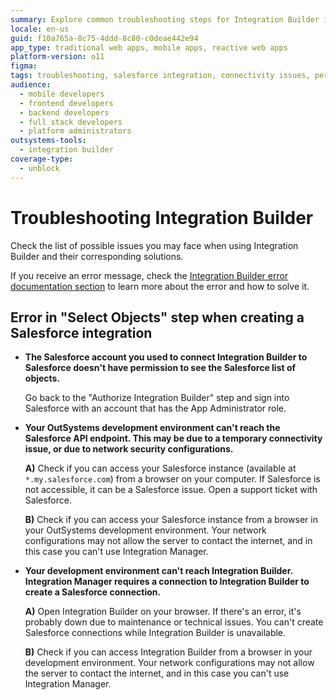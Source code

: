 ```yaml
---
summary: Explore common troubleshooting steps for Integration Builder in OutSystems 11 (O11), including solutions for connectivity and permission issues.
locale: en-us
guid: f10a765a-8c75-4ddd-8c80-c0deae442e94
app_type: traditional web apps, mobile apps, reactive web apps
platform-version: o11
figma:
tags: troubleshooting, salesforce integration, connectivity issues, permission issues, outsystems 11
audience:
  - mobile developers
  - frontend developers
  - backend developers
  - full stack developers
  - platform administrators
outsystems-tools:
  - integration builder
coverage-type:
  - unblock
---
```


# Troubleshooting Integration Builder

Check the list of possible issues you may face when using Integration Builder and their corresponding solutions.

If you receive an error message, check the [Integration Builder error documentation section](<https://success.outsystems.com/Support/Errors/Integration_Builder_errors>) to learn more about the error and how to solve it.

## Error in "Select Objects" step when creating a Salesforce integration

* **The Salesforce account you used to connect Integration Builder to Salesforce doesn't have permission to see the Salesforce list of objects.**

    Go back to the "Authorize Integration Builder" step and sign into Salesforce with an account that has the App Administrator role.

* **Your OutSystems development environment can't reach the Salesforce API endpoint. This may be due to a temporary connectivity issue, or due to network security configurations.**

    **A)** Check if you can access your Salesforce instance (available at `*.my.salesforce.com`) from a browser on your computer. If Salesforce is not accessible, it can be a Salesforce issue. Open a support ticket with Salesforce.

    **B)** Check if you can access your Salesforce instance from a browser in your OutSystems development environment. Your network configurations may not allow the server to contact the internet, and in this case you can't use Integration Manager.

* **Your development environment can't reach Integration Builder. Integration Manager requires a connection to Integration Builder to create a Salesforce connection.**

    **A)** Open Integration Builder on your browser. If there's an error, it's probably down due to maintenance or technical issues. You can't create Salesforce connections while Integration Builder is unavailable.

    **B)** Check if you can access Integration Builder from a browser in your development environment. Your network configurations may not allow the server to contact the internet, and in this case you can't use Integration Manager.
